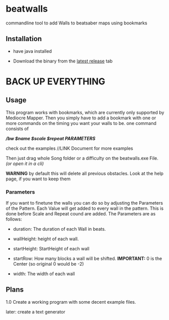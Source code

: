 # beatwalls

commandline tool to add Walls to beatsaber maps using bookmarks

## Installation
- have java installed

- Download the binary from the [latest release](https://github.com/spookyGh0st/beatwalls/releases) tab

# BACK UP EVERYTHING

## Usage

This program works with bookmarks, which are currently only supported by Mediocre Mapper. 
Then you simply have to add a bookmark with one or more commands on the timing you want your walls to be. 
one command consists of 

___/bw $name $scale $repeat PARAMETERS___

check out the examples //LINK Document for more examples

Then just drag whole Song folder or a difficulty on the beatwalls.exe File.
_(or open it in a cli)_

__WARNING__ by default this will delete all previous obstacles. Look at the help page, if you want to keep them

### Parameters

If you want to finetune the walls you can do so by adjusting the Parameters of the Pattern. Each Value will get added to every wall in the pattern. This is done before Scale and Repeat cound are added. The Parameters are as follows:

- duration: The duration of each Wall in beats.

- wallHeight: height of each wall.

- startHeight: StartHeight of each wall

- startRow: How many blocks a wall will be shifted.  __IMPORTANT:__ 0 is the Center (so original 0 would be -2)

- width: The width of each wall

## Plans

1.0 Create a working program with some decent example files.

later: create a text generator



